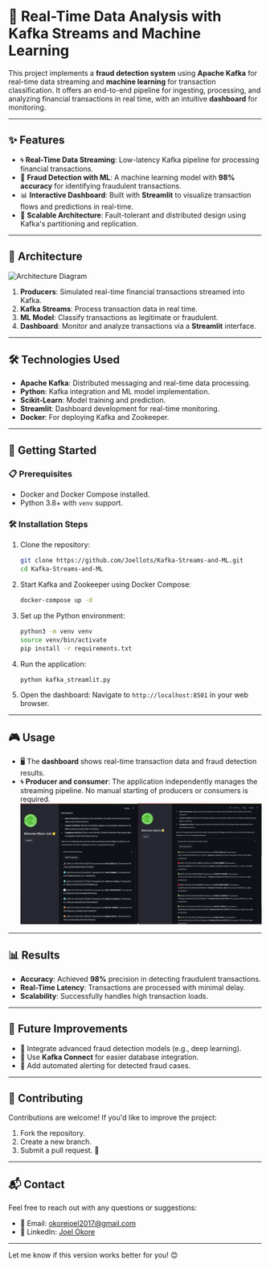# 🎯 Real-Time Data Analysis with Kafka Streams and Machine Learning

This project implements a **fraud detection system** using **Apache Kafka** for real-time data streaming and **machine learning** for transaction classification. It offers an end-to-end pipeline for ingesting, processing, and analyzing financial transactions in real time, with an intuitive **dashboard** for monitoring.

---

## ✨ Features

- 🌀 **Real-Time Data Streaming**: Low-latency Kafka pipeline for processing financial transactions.
- 🤖 **Fraud Detection with ML**: A machine learning model with **98% accuracy** for identifying fraudulent transactions.
- 📊 **Interactive Dashboard**: Built with **Streamlit** to visualize transaction flows and predictions in real-time.
- 🚀 **Scalable Architecture**: Fault-tolerant and distributed design using Kafka's partitioning and replication.

---

## 📐 Architecture

![Architecture Diagram](arch_diag.png)

1. **Producers**: Simulated real-time financial transactions streamed into Kafka.
2. **Kafka Streams**: Process transaction data in real time.
3. **ML Model**: Classify transactions as legitimate or fraudulent.
4. **Dashboard**: Monitor and analyze transactions via a **Streamlit** interface.

---

## 🛠️ Technologies Used

- **Apache Kafka**: Distributed messaging and real-time data processing.
- **Python**: Kafka integration and ML model implementation.
- **Scikit-Learn**: Model training and prediction.
- **Streamlit**: Dashboard development for real-time monitoring.
- **Docker**: For deploying Kafka and Zookeeper.

---

## 🚀 Getting Started

### 📋 Prerequisites
- Docker and Docker Compose installed.
- Python 3.8+ with `venv` support.

### 🛠️ Installation Steps

1. Clone the repository:
   ```bash
   git clone https://github.com/Joellots/Kafka-Streams-and-ML.git
   cd Kafka-Streams-and-ML
   ```

2. Start Kafka and Zookeeper using Docker Compose:
   ```bash
   docker-compose up -d
   ```

3. Set up the Python environment:
   ```bash
   python3 -m venv venv
   source venv/bin/activate
   pip install -r requirements.txt
   ```

4. Run the application:
   ```bash
   python kafka_streamlit.py
   ```

5. Open the dashboard:
   Navigate to `http://localhost:8501` in your web browser.

---

## 🎮 Usage

- 🖥️ The **dashboard** shows real-time transaction data and fraud detection results.  
- 🌀 **Producer and consumer**: The application independently manages the streaming pipeline. No manual starting of producers or consumers is required.
  ![User Interface](ui.png)

---

## 📊 Results

- **Accuracy**: Achieved **98%** precision in detecting fraudulent transactions.
- **Real-Time Latency**: Transactions are processed with minimal delay.
- **Scalability**: Successfully handles high transaction loads.

---

## 🚧 Future Improvements

- 🧠 Integrate advanced fraud detection models (e.g., deep learning).  
- 📡 Use **Kafka Connect** for easier database integration.  
- 🔔 Add automated alerting for detected fraud cases.

---

## 🤝 Contributing

Contributions are welcome! If you'd like to improve the project:
1. Fork the repository.
2. Create a new branch.
3. Submit a pull request. 🎉

---

## 📬 Contact

Feel free to reach out with any questions or suggestions:
- 📧 Email: [okorejoel2017@gmail.com](mailto:okorejoel2017@gmail.com)
- 🔗 LinkedIn: [Joel Okore](https://www.linkedin.com/in/joel-okore-05554a28a/)

---

Let me know if this version works better for you! 😊
